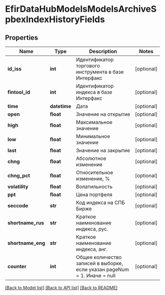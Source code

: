 # EfirDataHubModelsModelsArchiveSpbexIndexHistoryFields

## Properties
Name | Type | Description | Notes
------------ | ------------- | ------------- | -------------
**id_iss** | **int** | Идентификатор торгового инструмента в базе Интерфакс | [optional] 
**fintool_id** | **int** | Идентификатор индекса в базе Интерфакс | [optional] 
**time** | **datetime** | Дата | [optional] 
**open** | **float** | Значение на открытие | [optional] 
**high** | **float** | Максимальное значение | [optional] 
**low** | **float** | Минимальное значение | [optional] 
**last** | **float** | Значение на закрытие | [optional] 
**chng** | **float** | Абсолютное изменение | [optional] 
**chng_pct** | **float** | Относительное изменение, % | [optional] 
**volatility** | **float** | Волатильность | [optional] 
**ppt** | **float** | Цена портфеля | [optional] 
**seccode** | **str** | Код индекса на СПБ Бирже | [optional] 
**shortname_rus** | **str** | Краткое наименование индекса, рус. | [optional] 
**shortname_eng** | **str** | Краткое наименование индекса, анг. | [optional] 
**counter** | **int** | Общее количество записей в выборке, если указан pageNum &#x3D; 1. Иначе &#x3D; null | [optional] 

[[Back to Model list]](../README.md#documentation-for-models) [[Back to API list]](../README.md#documentation-for-api-endpoints) [[Back to README]](../README.md)

